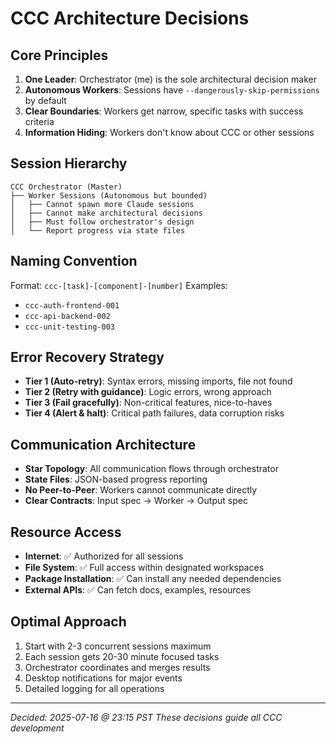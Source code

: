 # CCC Architecture Decisions

## Core Principles
1. **One Leader**: Orchestrator (me) is the sole architectural decision maker
2. **Autonomous Workers**: Sessions have `--dangerously-skip-permissions` by default
3. **Clear Boundaries**: Workers get narrow, specific tasks with success criteria
4. **Information Hiding**: Workers don't know about CCC or other sessions

## Session Hierarchy
```
CCC Orchestrator (Master)
├── Worker Sessions (Autonomous but bounded)
│   ├── Cannot spawn more Claude sessions
│   ├── Cannot make architectural decisions  
│   ├── Must follow orchestrator's design
│   └── Report progress via state files
```

## Naming Convention
Format: `ccc-[task]-[component]-[number]`
Examples:
- `ccc-auth-frontend-001`
- `ccc-api-backend-002`
- `ccc-unit-testing-003`

## Error Recovery Strategy
- **Tier 1 (Auto-retry)**: Syntax errors, missing imports, file not found
- **Tier 2 (Retry with guidance)**: Logic errors, wrong approach
- **Tier 3 (Fail gracefully)**: Non-critical features, nice-to-haves
- **Tier 4 (Alert & halt)**: Critical path failures, data corruption risks

## Communication Architecture
- **Star Topology**: All communication flows through orchestrator
- **State Files**: JSON-based progress reporting
- **No Peer-to-Peer**: Workers cannot communicate directly
- **Clear Contracts**: Input spec → Worker → Output spec

## Resource Access
- **Internet**: ✅ Authorized for all sessions
- **File System**: ✅ Full access within designated workspaces
- **Package Installation**: ✅ Can install any needed dependencies
- **External APIs**: ✅ Can fetch docs, examples, resources

## Optimal Approach
1. Start with 2-3 concurrent sessions maximum
2. Each session gets 20-30 minute focused tasks
3. Orchestrator coordinates and merges results
4. Desktop notifications for major events
5. Detailed logging for all operations

---
*Decided: 2025-07-16 @ 23:15 PST*
*These decisions guide all CCC development*